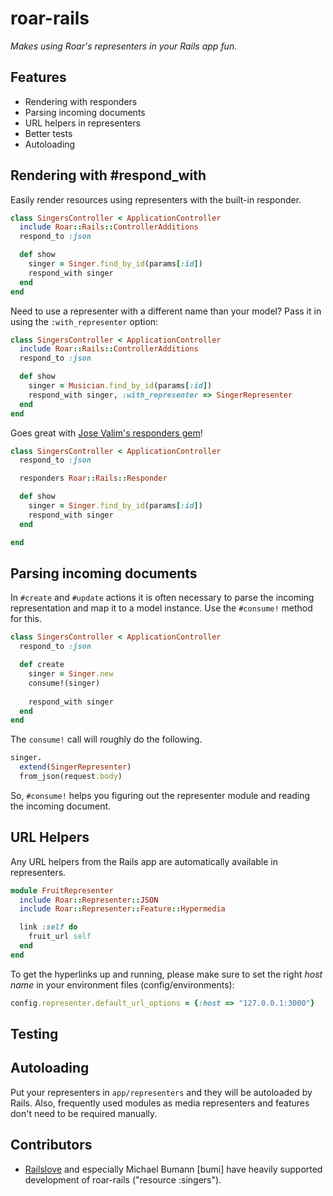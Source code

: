 # roar-rails

_Makes using Roar's representers in your Rails app fun._

## Features

* Rendering with responders
* Parsing incoming documents
* URL helpers in representers
* Better tests
* Autoloading

## Rendering with #respond_with

Easily render resources using representers with the built-in responder.

```ruby
class SingersController < ApplicationController
  include Roar::Rails::ControllerAdditions
  respond_to :json

  def show
    singer = Singer.find_by_id(params[:id])
    respond_with singer
  end
end
```

Need to use a representer with a different name than your model? Pass it in using the `:with_representer` option:

```ruby
class SingersController < ApplicationController
  include Roar::Rails::ControllerAdditions
  respond_to :json

  def show
    singer = Musician.find_by_id(params[:id])
    respond_with singer, :with_representer => SingerRepresenter
  end
end
```

Goes great with [Jose Valim's responders gem][responders]!

```ruby
class SingersController < ApplicationController
  respond_to :json

  responders Roar::Rails::Responder

  def show
    singer = Singer.find_by_id(params[:id])
    respond_with singer
  end

end
```


## Parsing incoming documents

In `#create` and `#update` actions it is often necessary to parse the incoming representation and map it to a model instance. Use the `#consume!` method for this.

```ruby
class SingersController < ApplicationController
  respond_to :json

  def create
    singer = Singer.new
    consume!(singer)
    
    respond_with singer
  end
end
```

The `consume!` call will roughly do the following.

```ruby
singer.
  extend(SingerRepresenter)
  from_json(request.body)
```

So, `#consume!` helps you figuring out the representer module and reading the incoming document.

## URL Helpers

Any URL helpers from the Rails app are automatically available in representers.

```ruby
module FruitRepresenter
  include Roar::Representer::JSON
  include Roar::Representer::Feature::Hypermedia

  link :self do
    fruit_url self
  end
end
```
To get the hyperlinks up and running, please make sure to set the right _host name_ in your environment files (config/environments):

```ruby
config.representer.default_url_options = {:host => "127.0.0.1:3000"}
```

## Testing

## Autoloading

Put your representers in `app/representers` and they will be autoloaded by Rails. Also, frequently used modules as media representers and features don't need to be required manually.


## Contributors

* [Railslove](http://www.railslove.de) and especially Michael Bumann [bumi] have heavily supported development of roar-rails ("resource :singers").

[responders]: https://github.com/plataformatec/responders
